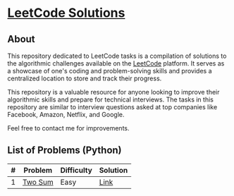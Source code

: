 # [LeetCode Solutions](https://github.com/DmitryRyumin/LeetCode)

## About

This repository dedicated to LeetCode tasks is a compilation of solutions to the algorithmic challenges available on the [LeetCode](https://leetcode.com/) platform. It serves as a showcase of one's coding and problem-solving skills and provides a centralized location to store and track their progress.

This repository is a valuable resource for anyone looking to improve their algorithmic skills and prepare for technical interviews. The tasks in this repository are similar to interview questions asked at top companies like Facebook, Amazon, Netflix, and Google.

Feel free to contact me for improvements.

## List of Problems (Python)

| #   | Problem                                           | Difficulty | Solution                                                                                       |
|-----|---------------------------------------------------|------------|------------------------------------------------------------------------------------------------|
| 1   | [Two Sum](https://leetcode.com/problems/two-sum/) | Easy       | [Link](https://github.com/DmitryRyumin/LeetCode/tree/main/solutions/python/easy/1__Two_Sum.py) |
